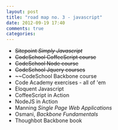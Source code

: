 ```yaml
---
layout: post
title: "road map no. 3 - javascript"
date: 2012-09-19 17:40
comments: true
categories: 
---
```


- ~~Sitepoint _Simply Javascript_~~
- ~~CodeSchool CoffeeScript course~~
- ~~CodeSchool Node course~~
- ~~CodeSchool Jquery courses~~
- ~~CodeSchool Backbone course
- Code Academy exercises - all of 'em
- Eloquent Javascript
- CoffeeScript in Action
- NodeJS in Action
- Manning _Single Page Web Applications_
- Osmani, _Backbone Fundamentals_
- Thoughbot Backbone book
